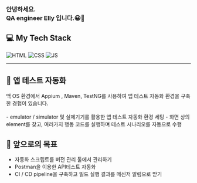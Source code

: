 
<!--
**met-co/met-co** is a ✨ _special_ ✨ repository because its `README.md` (this file) appears on your GitHub profile.

Here are some ideas to get you started:

- 🔭 I’m currently working on ...
- 🌱 I’m currently learning ...
- 👯 I’m looking to collaborate on ...
- 🤔 I’m looking for help with ...
- 💬 Ask me about ...
- 📫 How to reach me: ...
- 😄 Pronouns: ...
- ⚡ Fun fact: ...
-->

### 안녕하세요. <br>QA engineer Elly 입니다.😀👋
<h2> 💻 My Tech Stack </h2>


![HTML](https://img.shields.io/badge/HTML5-E34F26?style=plastic&logo=appveyor&logo=HTML5&logoColor=white)
![CSS](https://img.shields.io/badge/CSS3-1572B6?style=plastic&logo=appveyor&logo=CSS3&logoColor=white)
![JS](https://img.shields.io/badge/JavaScript-F7DF1E?style=plastic&logo=appveyor&logo=JavaScript&logoColor=white)


___

<h2> 🔧 앱 테스트 자동화 </h2>
맥 OS 환경에서 Appium , Maven, TestNG를 사용하여 앱 테스트 자동화 환경을 구축한 경험이 있습니다.
<br>
<br>
- emulator / simulator 및 실제기기를 활용한 앱 테스트 자동화 환경 세팅
- 화면 상의 element를 찾고, 여러가지 행동 코드를 실행하며 테스트 시나리오를 자동으로 수행

<br>

<h2>🔮 앞으로의 목표 </h2>

- 자동화 스크립트를 버전 관리 툴에서 관리하기 <br>
- Postman을 이용한 API테스트 자동화 <br>
- CI / CD pipeline을 구축하고 빌드 실행 결과를 메신저 알림으로 받기
